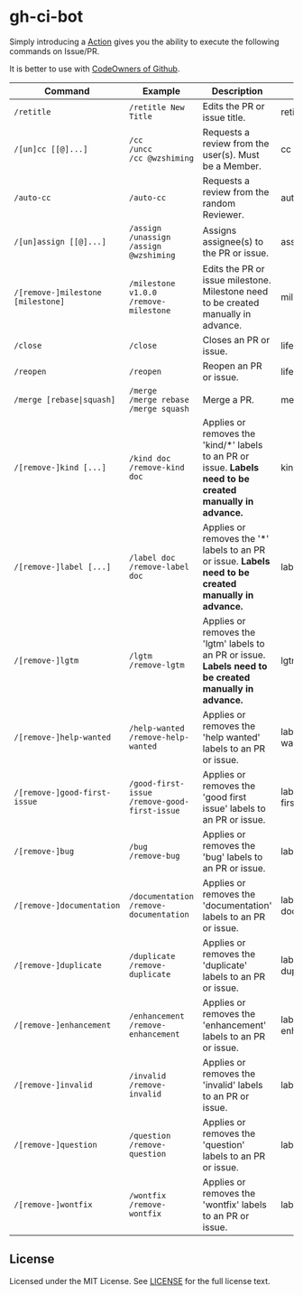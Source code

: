 # gh-ci-bot

Simply introducing a [Action](https://github.com/wzshiming/gh-ci-bot/blob/master/.github/workflows/ci-bot.yml) gives you the ability to execute the following commands on Issue/PR.

It is better to use with [CodeOwners of Github](https://github.blog/2017-07-06-introducing-code-owners/).

| Command                           | Example                                            | Description                                                                                                  | Plugin                 |
| --------------------------------- | -------------------------------------------------- | ------------------------------------------------------------------------------------------------------------ | ---------------------- |
| `/retitle`                        | `/retitle New Title`                               | Edits the PR or issue title.                                                                                 | retitle                |
| `/[un]cc [[@]...]`                | `/cc`</br>`/uncc`</br>`/cc @wzshiming`             | Requests a review from the user(s). Must be a Member.                                                        | cc                     |
| `/auto-cc`                        | `/auto-cc`                                         | Requests a review from the random Reviewer.                                                                  | auto-cc                |
| `/[un]assign [[@]...]`            | `/assign`</br>`/unassign`</br>`/assign @wzshiming` | Assigns assignee(s) to the PR or issue.                                                                      | assign                 |
| `/[remove-]milestone [milestone]` | `/milestone v1.0.0`</br>`/remove-milestone`        | Edits the PR or issue milestone. Milestone need to be created manually in advance.                           | milestone              |
| `/close`                          | `/close`                                           | Closes an PR or issue.                                                                                       | lifecycle              |
| `/reopen`                         | `/reopen`                                          | Reopen an PR or issue.                                                                                       | lifecycle              |
| `/merge [rebase\|squash]`         | `/merge`</br>`/merge rebase`</br>`/merge squash`   | Merge a PR.                                                                                                  | merge                  |
| `/[remove-]kind [...]`            | `/kind doc`</br>`/remove-kind doc`                 | Applies or removes the 'kind/*' labels to an PR or issue. **Labels need to be created manually in advance.** | kind                   |
| `/[remove-]label [...]`           | `/label doc`</br>`/remove-label doc`               | Applies or removes the '*' labels to an PR or issue. **Labels need to be created manually in advance.**      | label                   |
| `/[remove-]lgtm`                  | `/lgtm`</br>`/remove-lgtm`                         | Applies or removes the 'lgtm' labels to an PR or issue. **Labels need to be created manually in advance.**   | lgtm                   |
| `/[remove-]help-wanted`           | `/help-wanted`</br>`/remove-help-wanted`           | Applies or removes the 'help wanted' labels to an PR or issue.                                               | label-help-wanted      |
| `/[remove-]good-first-issue`      | `/good-first-issue`</br>`/remove-good-first-issue` | Applies or removes the 'good first issue' labels to an PR or issue.                                          | label-good-first-issue |
| `/[remove-]bug`                   | `/bug`</br>`/remove-bug`                           | Applies or removes the 'bug' labels to an PR or issue.                                                       | label-bug              |
| `/[remove-]documentation`         | `/documentation`</br>`/remove-documentation`       | Applies or removes the 'documentation' labels to an PR or issue.                                             | label-documentation    |
| `/[remove-]duplicate`             | `/duplicate`</br>`/remove-duplicate`               | Applies or removes the 'duplicate' labels to an PR or issue.                                                 | label-duplicate        |
| `/[remove-]enhancement`           | `/enhancement`</br>`/remove-enhancement`           | Applies or removes the 'enhancement' labels to an PR or issue.                                               | label-enhancement      |
| `/[remove-]invalid`               | `/invalid`</br>`/remove-invalid`                   | Applies or removes the 'invalid' labels to an PR or issue.                                                   | label-invalid          |
| `/[remove-]question`              | `/question`</br>`/remove-question`                 | Applies or removes the 'question' labels to an PR or issue.                                                  | label-question         |
| `/[remove-]wontfix`               | `/wontfix`</br>`/remove-wontfix`                   | Applies or removes the 'wontfix' labels to an PR or issue.                                                   | label-wontfix          |

## License

Licensed under the MIT License. See [LICENSE](https://github.com/wzshiming/gh-ci-bot/blob/master/LICENSE) for the full license text.
